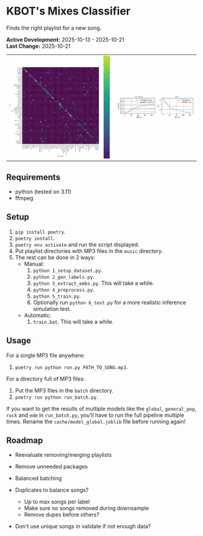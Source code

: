 # KBOT's Mixes Classifier
Finds the right playlist for a new song.

**Active Development:** 2025-10-13 - 2025-10-21<br>
**Last Change:** 2025-10-21<br>

| | |
| :---: | :---: |
| ![](/Screenshots/1-Stats-Matrix.png) | ![](/Screenshots/2-Stats-Graph.png) |

## Requirements
- python (tested on 3.11)
- ffmpeg

## Setup
1. `pip install poetry`.
2. `poetry install`.
3. `poetry env activate` and run the script displayed.
4. Put playlist directories with MP3 files in the `music` directory.
5. The rest can be done in 2 ways:
    - Manual:
        1. `python 1_setup_dataset.py`.
        2. `python 2_gen_labels.py`.
        3. `python 3_extract_embs.py`. This will take a while.
        4. `python 4_preprocess.py`.
        5. `python 5_train.py`.
        6. Optionally run `python 6_test.py` for a more realistic inference simulation test.
    - Automatic:
        1. `train.bat`. This will take a while.

## Usage
For a single MP3 file anywhere:
1. `poetry run python run.py PATH_TO_SONG.mp3`.

For a directory full of MP3 files:
1. Put the MP3 files in the `batch` directory.
2. `poetry run python run_batch.py`.

If you want to get the results of multiple models like the `global`, `general_pop`, `rock` and `edm` in `run_batch.py`, you'll have to run the full pipeline multiple times. Rename the `cache/model_global.joblib` file before running again!

## Roadmap
- Reevaluate removing/merging playlists
- Remove unneeded packages

- Balanced batching
- Duplicates to balance songs?
    - Up to max songs per label
    - Make sure no songs removed during downsample
    - Remove dupes before others?
- Don't use unique songs in validate if not enough data?
